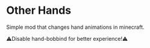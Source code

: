 # Other Hands
Simple mod that changes hand animations in minecraft.

⚠️Disable hand-bobbind for better experience!⚠️
